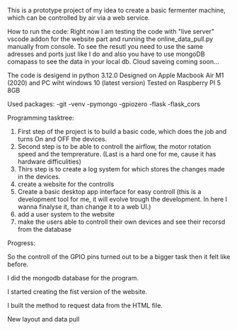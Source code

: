 This is a prototype project of my idea to create a basic fermenter machine, which can be controlled by air via a web service.

How to run the code:
Right now I am testing the code with "live server" vscode addon for the website part and running the online_data_pull.py manually from console. To see the resutl you need to use the same adresses and ports just like I do and also you have to use mongoDB comapass to see the data in your local db. Cloud saveing coming soon...

The code is desigend in python 3.12.0
Designed on Apple Macbook Air M1 (2020) and PC wiht windows 10 (latest version)
Tested on Raspberry PI 5 8GB

Used packages:
-git
-venv
-pymongo
-gpiozero
-flask
-flask_cors

Programming tasktree:
1. First step of the project is to build a basic code, which does the job and turns On and OFF the devices.
2. Second step is to be able to controll the airflow, the motor rotation speed and the temprerature. (Last is a hard one for me, cause it has hardware difficulities)
3. Thirs step is to create a log system for which stores the changes made in the devices.
4. create a website for the controlls
5. Create a basic desktop app interface for easy controll (this is a development tool for me, it will evolve trough the development. In here I wanna finalyse it, than change it to a web UI.)
6. add a user system to the website
7. make the users able to controll their own devices and see their recorsd from the database

Progress:

So the controll of the GPIO pins turned out to be a bigger task then it felt like before.

I did the mongodb database for the program.

I started creating the fist version of the website.

I built the method to request data from the HTML file.

New layout and data pull